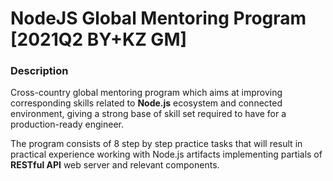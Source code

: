 # NodeJS Global Mentoring Program [2021Q2 BY+KZ GM]

### Description
Cross-country global mentoring program which aims at improving corresponding skills related to **Node.js** ecosystem and connected environment, giving a strong base of skill set required to have for a production-ready engineer.

The program consists of 8 step by step practice tasks that will result in practical experience working with Node.js artifacts implementing partials of **RESTful API** web server and relevant components.
